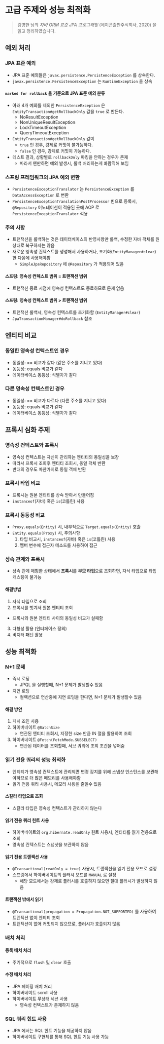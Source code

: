# 고급 주제와 성능 최적화
> 김영한 님의 _자바 ORM 표준 JPA 프로그래밍_ (에이콘출판주식회사, 2020) 을 읽고 정리하였습니다.


## 예외 처리
### JPA 표준 예외
* JPA 표준 예외들은 `javax.persistence.PersistenceException` 를 상속한다.
* `javax.persistence.PersistenceException` 는 `RuntimeException` 을 상속

#### `marked for rollback` 을 기준으로 JPA 표준 예외 분류
* 아래 4개 예외를 제외한 `PersistenceException` 은 `EntityTransaction#getRollbackOnly` 값을 `true` 로 만든다.
  * NoResultException
  * NonUniqueResultException
  * LockTimeoutException
  * QueryTimeoutException
* `EntityTransaction#getRollbackOnly` 값이 
  * `true` 인 경우, 강제로 커밋이 불가능하다.
  * `false` 인 경우, 강제로 커밋이 가능하다.
* 테스트 결과, 상황별로 `rollbackOnly` 마킹을 안하는 경우가 존재
  * 따라서 왠만하면 예외 발생시, 롤백 처리하는게 바람직해 보임

### 스프링 프레임워크의 JPA 예외 변환
* `PersistenceExceptionTranslator` 는 `PersistenceException` 를 `DataAccessException` 로 변환
* `PersistenceExceptionTranslationPostProcessor` 빈으로 등록시, `@Repository` 어노테이션이 적용된 곳에 AOP 로 `PersistenceExceptionTranslator` 적용

### 주의 사항
* 트랜잭션을 롤백하는 것은 데이터베이스의 반영사항만 롤백, 수정한 자바 객체를 원상태로 복구하지는 않음
* 새로운 영속성 컨텍스트를 생성해서 사용하거나, 초기화(`EntityManager#clear`) 한 다음에 사용해야함
  * `SimpleJpaRepository` 에 `@Repository` 가 적용되어 있음

#### 스프링: 영속성 컨텍스트 범위 = 트랜잭션 범위
* 트랜잭션 종료 시점에 영속성 컨텍스트도 종료하므로 문제 없음

#### 스프링: 영속성 컨텍스트 범위 > 트랜잭션 범위
* 트랜잭션 롤백시, 영속성 컨텍스트를 초기화함 (`EntityManager#clear`)
* `JpaTransactionManager#doRollback` 참조



## 엔티티 비교
### 동일한 영속성 컨텍스트인 경우
* 동일성: == 비교가 같다 (같은 주소를 지니고 있다)
* 동등성: equals 비교가 같다
* 데이터베이스 동등성: 식별자가 같다

### 다른 영속성 컨텍스트인 경우
* 동일성: == 비교가 다르다 (다른 주소를 지니고 있다)
* 동등성: equals 비교가 같다
* 데이터베이스 동등성: 식별자가 같다



## 프록시 심화 주제
### 영속성 컨텍스트와 프록시
* 영속성 컨텍스트는 자신이 관리하는 엔티티의 동일성을 보장
* 따라서 프록시 조회후 엔티티 조회시, 동일 객체 반환
* 반대의 경우도 마찬가지로 동일 객체 반환

### 프록시 타입 비교
* 프록시는 원본 엔티티를 상속 받아서 만들어짐
* `instanceof`(자바) 혹은 `is`(코틀린) 사용

### 프록시 동등성 비교
* `Proxy.equals(Entity)` 시, 내부적으로 `Target.equals(Entity)` 호출
* `Entity.equals(Proxy)` 시, 주의사항
  1. 타입 비교시, `instanceof`(자바) 혹은 `is`(코틀린) 사용
  2. 멤버 변수에 접근자 메소드를 사용하여 접근

### 상속 관계와 프록시
* 상속 관계 매핑한 상태에서 **프록시**를 **부모 타입**으로 조회하면, 자식 타입으로 타입 캐스팅이 불가능

#### 해결방법
1. 자식 타입으로 조회
2. 프록시를 벗겨서 원본 엔티티 조회
  * 프록시와 원본 엔티티 사이의 동일성 비교가 실패함
3. 다형성 활용 (인터페이스 정의)
4. 비지터 패턴 활용


## 성능 최적화

### N+1 문제
* 즉시 로딩
  * JPQL 을 실행할때, N+1 문제가 발생할수 있음
* 지연 로딩
  * 컬렉션으로 연산중에 지연 로딩을 한다면, N+1 문제가 발생할수 있음

#### 해결 방안
1. 페치 조인 사용
2. 하이버네이트 `@BatchSize`
   * 연관된 엔티티 조회시, 지정한 size 만큼 IN 절을 활용하여 조회
3. 하이버네이트 `@Fetch(FetchMode.SUBSELECT)`
   * 연관된 데이터를 조회할때, 서브 쿼리에 조회 조건을 넣어줌


### 읽기 전용 쿼리의 성능 최적화
* 엔티티가 영속성 컨텍스트에 관리되면 변경 감지를 위해 스냅샷 인스턴스를 보관해야하므로 더 많은 메모리를 사용해야함
* 읽기 전용 쿼리 사용시, 메모리 사용을 줄일수 있음

#### 스칼라 타입으로 조회
* 스칼라 타입은 영속성 컨텍스트가 관리하지 않는다

#### 읽기 전용 쿼리 힌트 사용
* 하이버네이트의 `org.hibernate.readOnly` 힌트 사용시, 엔티티를 읽기 전용으로 조회
* 영속성 컨텍스트는 스냅샷을 보관하지 않음

#### 읽기 전용 트랜잭션 사용
* `@Transactional(readOnly = true)` 사용시, 트랜잭션을 읽기 전용 모드로 설정
* 스프링에서 하이버네이트의 플러시 모드를 `MANUAL` 로 설정
  * 해당 모드에서는 강제로 플러시를 호출하지 않으면 절대 플러시가 발생하지 않음

#### 트랜잭션 밖에서 읽기 
* `@Transactional(propagation = Propagation.NOT_SUPPORTED)` 를 사용하여 트랜잭션 없이 엔티티 조회
* 트랜잭션이 없어 커밋되지 않으므로, 플러시가 호출되지 않음


### 배치 처리
#### 등록 배치 처리
* 주기적으로 `flush` 및 `clear` 호출

#### 수정 배치 처리
* JPA 페이징 배치 처리
* 하이버네이트 scroll 사용
* 하이버네이트 무상태 세션 사용
  * 영속성 컨텍스트가 존재하지 않음


### SQL 쿼리 힌트 사용
* JPA 에서는 SQL 힌트 기능을 제공하지 않음
* 하이버네이트 구현체를 통해 SQL 힌트 기능 사용 가능

